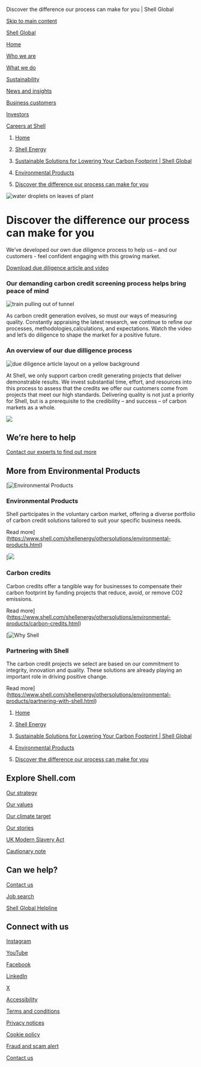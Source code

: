 Discover the difference our process can make for you | Shell Global

[Skip to main content](#main)

[Shell Global](https://www.shell.com/change-country.html)

[Home](https://www.shell.com/)

[Who we are](https://www.shell.com/who-we-are.html)

[What we do](https://www.shell.com/what-we-do.html)

[Sustainability](https://www.shell.com/sustainability.html)

[News and insights](https://www.shell.com/news-and-insights.html)

[Business customers](https://www.shell.com/business-customers.html)

[Investors](https://www.shell.com/investors.html)

[Careers at Shell](https://www.shell.com/careers.html)

1. [Home](https://www.shell.com/)
3. [Shell Energy](https://www.shell.com/shellenergy.html)
5. [Sustainable Solutions for Lowering Your Carbon Footprint | Shell Global](https://www.shell.com/shellenergy/othersolutions.html)

8. [Environmental Products](https://www.shell.com/shellenergy/othersolutions/environmental-products.html)
10. [Discover the difference our process can make for you](https://www.shell.com/shellenergy/othersolutions/environmental-products/duedilligence.html)

![water droplets on leaves of plant](https://www.shell.com/shellenergy/othersolutions/environmental-products/duedilligence/_jcr_content/root/main/section/item.shellimg.jpeg/1707474083838/dd-leaf.jpeg?imwidth=662&impolicy=amidala-image&imdensity=1)

# Discover the difference our process can make for you

We’ve developed our own due diligence process to help us – and our customers -  feel confident engaging with this growing market.

[Download due diligence article and video](#form)

### Our demanding carbon credit screening process helps bring peace of mind

![train pulling out of tunnel](https://www.shell.com/shellenergy/othersolutions/environmental-products/duedilligence/_jcr_content/root/main/section/simple/standalone_asset.shellimg.png/1707472710355/train-track.png?imwidth=48&impolicy=amidala-thumb)

As carbon credit generation evolves, so must our ways of measuring quality. Constantly appraising the latest research, we continue to refine our processes, methodologies,calculations, and expectations. Watch the video and let’s do diligence to shape the market for a positive future.

### An overview of our due dilligence process

![due diligence article layout on a yellow background](https://www.shell.com/shellenergy/othersolutions/environmental-products/duedilligence/_jcr_content/root/main/section/simple/standalone_asset_cop.shellimg.jpeg/1707297370875/dd-article-mock-up.jpeg?imwidth=48&impolicy=amidala-thumb)

At Shell, we only support carbon credit generating projects that deliver demonstrable results. We invest substantial time, effort, and resources into this process to assess that the credits we offer our customers come from projects that meet our high standards. Delivering quality is not just a priority for Shell, but is a prerequisite to the credibility – and success – of carbon markets as a whole.

![](https://www.shell.com/shellenergy/othersolutions/environmental-products/duedilligence/_jcr_content/root/main/section_copy_copy.shellimg.png/1732291661534/pectan-background.png?imwidth=48&impolicy=amidala-thumb)

## We’re here to help

[Contact our experts to find out more](https://www.shell.com/shellenergy/othersolutions/environmental-products/contact-us.html)

## More from Environmental Products

[![Environmental Products](https://www.shell.com/shellenergy/othersolutions/environmental-products/duedilligence/_jcr_content/root/main/section_1334795308_c/promo_copy_218477828.shellimg.jpeg/1747855279929/person-putting-bags-of-garbage.jpeg?imwidth=48&impolicy=amidala-thumb)

### Environmental Products

Shell participates in the voluntary carbon market, offering a diverse portfolio of carbon credit solutions tailored to suit your specific business needs.

Read more](https://www.shell.com/shellenergy/othersolutions/environmental-products.html)

[![](https://www.shell.com/shellenergy/othersolutions/environmental-products/duedilligence/_jcr_content/root/main/section_1334795308_c/promo_copy_copy.shellimg.jpeg/1747855284421/compensate-emissions-with-carbon-credits.jpeg?imwidth=48&impolicy=amidala-thumb)

### Carbon credits

Carbon credits offer a tangible way for businesses to compensate their carbon footprint by funding projects that reduce, avoid, or remove CO2 emissions.

Read more](https://www.shell.com/shellenergy/othersolutions/environmental-products/carbon-credits.html)

[![Why Shell](https://www.shell.com/shellenergy/othersolutions/environmental-products/duedilligence/_jcr_content/root/main/section_1334795308_c/promo_copy_1403002600.shellimg.jpeg/1747855289218/our-projects-support-the-un-sustainable-development-goals.jpeg?imwidth=48&impolicy=amidala-thumb)

### Partnering with Shell

The carbon credit projects we select are based on our commitment to integrity, innovation and quality. These solutions are already playing an important role in driving positive change.

Read more](https://www.shell.com/shellenergy/othersolutions/environmental-products/partnering-with-shell.html)

1. [Home](https://www.shell.com/)
3. [Shell Energy](https://www.shell.com/shellenergy.html)
5. [Sustainable Solutions for Lowering Your Carbon Footprint | Shell Global](https://www.shell.com/shellenergy/othersolutions.html)

8. [Environmental Products](https://www.shell.com/shellenergy/othersolutions/environmental-products.html)
10. [Discover the difference our process can make for you](https://www.shell.com/shellenergy/othersolutions/environmental-products/duedilligence.html)

## Explore Shell.com

[Our strategy](https://www.shell.com/what-we-do/our-strategy.html)

[Our values](https://www.shell.com/who-we-are/our-values.html)

[Our climate target](https://www.shell.com/sustainability/climate.html)

[Our stories](https://www.shell.com/news-and-insights/our-stories.html)

[UK Modern Slavery Act](https://www.shell.com/uk-modern-slavery-act.html)

[Cautionary note](https://www.shell.com/investors/disclaimer-and-cautionary-note.html)

## Can we help?

[Contact us](https://www.shell.com/who-we-are/contact-us.html)

[Job search](https://www.shell.com/careers.html)

[Shell Global Helpline](https://www.shell.com/who-we-are/our-values/shell-global-helpline.html)

## Connect with us

[Instagram](https://instagram.com/shell)

[YouTube](https://www.youtube.com/user/Shell)

[Facebook](https://www.facebook.com/Shell)

[LinkedIn](https://www.linkedin.com/company/shell)

[X](https://twitter.com/shell)

[Accessibility](https://www.shell.com/accessibility.html)

[Terms and conditions](https://www.shell.com/terms-of-use.html)

[Privacy notices](https://www.shell.com/privacy.html)

[Cookie policy](https://www.shell.com/cookie-policy.html)

[Fraud and scam alert](https://www.shell.com/fraud-and-scam-alert.html)

[Contact us](https://www.shell.com/who-we-are/contact-us.html)